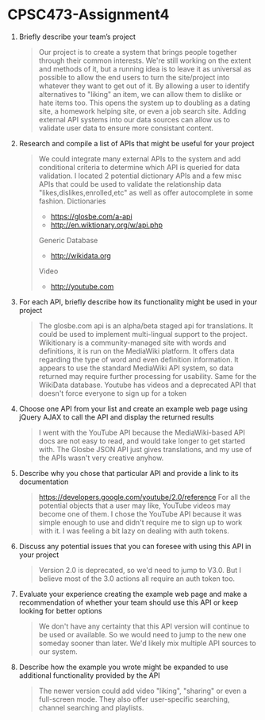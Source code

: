 # CPSC473-Assignment4

1. Briefly describe your team’s project

   > Our project is to create a system that brings people together through their common interests. We're still working on the extent and methods of it, but a running idea is to leave it as universal as possible to allow the end users to turn the site/project into whatever they want to get out of it. By allowing a user to identify alternatives to "liking" an item, we can allow them to dislike or hate items too. This opens the system up to doubling as a dating site, a homework helping site, or even a job search site. Adding external API systems into our data sources can allow us to validate user data to ensure more consistant content.

2. Research and compile a list of APIs that might be useful for your project 

   > We could integrate many external APIs to the system and add conditional criteria to determine which API is queried for data validation. I located 2 potential dictionary APIs and a few misc APIs that could be used to validate the relationship data "likes,dislikes,enrolled,etc" as well as offer autocomplete in some fashion.
   > Dictionaries
   >
   > * https://glosbe.com/a-api
   > * http://en.wiktionary.org/w/api.php
   >
   > Generic Database
   >
   > * http://wikidata.org
   >
   > Video
   >
   > * http://youtube.com

3. For each API, briefly describe how its functionality might be used in your project

   > The glosbe.com api is an alpha/beta staged api for translations. It could be used to implement multi-lingual support to the project.
   > Wikitionary is a community-managed site with words and definitions, it is run on the MediaWiki platform. It offers data regarding the type of word and even definition information. It appears to use the standard MediaWiki API system, so data returned may require further processing for usability. Same for the WikiData database.
   > Youtube has videos and a deprecated API that doesn't force everyone to sign up for a token

4. Choose one API from your list and create an example web page using jQuery AJAX to call the API and display the returned results

   > I went with the YouTube API because the MediaWiki-based API docs are not easy to read, and would take longer to get started with. The Glosbe JSON API just gives translations, and my use of the APIs wasn't very creative anyhow.

5. Describe why you chose that particular API and provide a link to its documentation

   > https://developers.google.com/youtube/2.0/reference
   > For all the potential objects that a user may like, YouTube videos may become one of them.
   > I chose the YouTube API because it was simple enough to use and didn't require me to sign up to work with it. I was feeling a bit lazy on dealing with auth tokens.

6. Discuss any potential issues that you can foresee with using this API in your project 

   > Version 2.0 is deprecated, so we'd need to jump to V3.0. But I believe most of the 3.0 actions all require an auth token too.

7. Evaluate your experience creating the example web page and make a recommendation of whether your team should use this API or keep looking for better options 

   > We don't have any certainty that this API version will continue to be used or available. So we would need to jump to the new one someday sooner than later. We'd likely mix multiple API sources to our system.

8. Describe how the example you wrote might be expanded to use additional functionality provided by the API

   > The newer version could add video "liking", "sharing" or even a full-screen mode. They also offer user-specific searching, channel searching and playlists.
